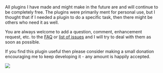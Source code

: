 All plugins I have made and might make in the future are and will continue to be completely free. The plugins were primarily ment for personal use, but I thought that if I needed a plugin to do a specific task, then there might be others who need it as well.

You are always welcome to add a question, comment, enhancement request, etc. to the [FAQ](FAQ.md) or [list of issues](http://code.google.com/p/comment-highlighter/issues/list) and I will try to deal with them as soon as possible.

If you find this plugin useful then please consider making a small donation encouraging me to keep developing it - any amount is happily accepted.

[![](http://kamajole.dk/images/paypal.gif)](https://www.paypal.com/cgi-bin/webscr?cmd=_xclick&business=janpolsen%40gmail%2ecom&item_name=Wordpress%20Plugin%20Development%3a%20Comment%20Highlighter&no_shipping=0&no_note=1&tax=0&currency_code=USD&lc=DK&bn=PP%2dDonationsBF&charset=UTF%2d8)